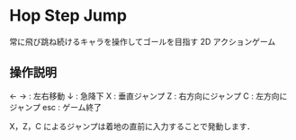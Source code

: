 # Hop Step Jump

常に飛び跳ね続けるキャラを操作してゴールを目指す 2D アクションゲーム

## 操作説明
← → : 左右移動
↓ : 急降下
X : 垂直ジャンプ
Z : 右方向にジャンプ
C : 左方向にジャンプ
esc : ゲーム終了

X，Z，C によるジャンプは着地の直前に入力することで発動します．

